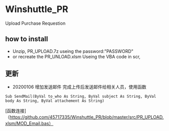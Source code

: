 # Winshuttle_PR
Upload Purchase Requestion
## how to install
* Unzip, PR_UPLOAD.7z useing the password:"PASSWORD"
* or recreate the PR_UNLOAD.xlsm Useing the VBA code in scr,
## 更新
* 20200106 增加发送邮件
完成上传后发送邮件给相关人员，使用函数 
```vba
Sub SendMail(ByVal to_who As String, ByVal subject As String, ByVal body As String, ByVal attachement As String)
```
[函数连接]（https://github.com/45717335/Winshuttle_PR/blob/master/src/PR_UPLOAD.xlsm/MOD_Email.bas）
